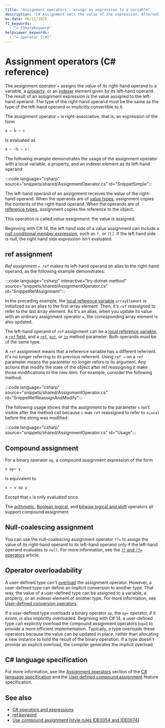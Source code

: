 ```yaml
---
title: "Assignment operators - assign an expression to a variable"
description: "C# Assignment sets the value of the expression. Alternatively, `ref` assignment sets the reference of a reference variable."
ms.date: 06/11/2025
f1_keywords:
  - "=_CSharpKeyword"
helpviewer_keywords:
  - "= operator [C#]"
---
```

# Assignment operators (C# reference)

The assignment operator `=` assigns the *value* of its right-hand operand to a variable, a [property](../../programming-guide/classes-and-structs/properties.md), or an [indexer](../../programming-guide/indexers/index.md) element given by its left-hand operand. The result of an assignment expression is the value assigned to the left-hand operand. The type of the right-hand operand must be the same as the type of the left-hand operand or implicitly convertible to it.

The assignment operator `=` is right-associative, that is, an expression of the form

```csharp
a = b = c
```

Is evaluated as

```csharp
a = (b = c)
```

The following example demonstrates the usage of the assignment operator with a local variable, a property, and an indexer element as its left-hand operand:

:::code language="csharp" source="snippets/shared/AssignmentOperator.cs" id="SnippetSimple":::

The left-hand operand of an assignment receives the *value* of the right-hand operand. When the operands are of [value types](../builtin-types/value-types.md), assignment copies the contents of the right-hand operand. When the operands are of [reference types](../builtin-types/reference-types.md), assignment copies the reference to the object.

This operation is called *value assignment*: the value is assigned.

Beginning with C# 14, the left hand side of a value assignment can include a [null conditional member expression](./member-access-operators.md#null-conditional-operators--and-), such as `?.` or `?[]`. If the left hand side is null, the right hand side expression isn't evaluated.

## ref assignment

*Ref assignment* `= ref` makes its left-hand operand an alias to the right-hand operand, as the following example demonstrates:

:::code language="csharp" interactive="try-dotnet-method" source="snippets/shared/AssignmentOperator.cs" id="SnippetRefAssignment":::

In the preceding example, the [local reference variable](../statements/declarations.md#reference-variables) `arrayElement` is initialized as an alias to the first array element. Then, it's `ref` reassigned to refer to the last array element. As it's an alias, when you update its value with an ordinary assignment operator `=`, the corresponding array element is also updated.

The left-hand operand of `ref` assignment can be a [local reference variable](../statements/declarations.md#reference-variables), a [`ref` field](../builtin-types/ref-struct.md#ref-fields), and a [`ref`](../keywords/ref.md), [`out`](../keywords/method-parameters.md#out-parameter-modifier), or [`in`](../keywords/method-parameters.md#in-parameter-modifier) method parameter. Both operands must be of the same type.

A `ref` assignment means that a reference variable has a different referrent. It's no longer referring to its previous referrent. Using `ref =` on a `ref` parameter means the parameter no longer refers to its argument. Any actions that modify the state of the object after ref reassigning it make those modifications to the new item. For example, consider the following method:

:::code language="csharp" source="snippets/shared/AssignmentOperator.cs" id="SnippetRefReassignAndModify":::

The following usage shows that the assignment to the parameter `s` isn't visible after the method call because `s` was `ref` reassigned to refer to `sLocal` before the string was modified:

:::code language="csharp" source="snippets/shared/AssignmentOperator.cs" id="Usage":::

## Compound assignment

For a binary operator `op`, a compound assignment expression of the form

```csharp
x op= y
```

Is equivalent to

```csharp
x = x op y
```

Except that `x` is only evaluated once.

The [arithmetic](arithmetic-operators.md#compound-assignment), [Boolean logical](boolean-logical-operators.md#compound-assignment), and [bitwise logical and shift](bitwise-and-shift-operators.md#compound-assignment) operators all support compound assignment.

## Null-coalescing assignment

You can use the null-coalescing assignment operator `??=` to assign the value of its right-hand operand to its left-hand operand only if the left-hand operand evaluates to `null`. For more information, see the [`??` and `??=` operators](null-coalescing-operator.md) article.

## Operator overloadability

A user-defined type can't [overload](operator-overloading.md) the assignment operator. However, a user-defined type can define an implicit conversion to another type. That way, the value of a user-defined type can be assigned to a variable, a property, or an indexer element of another type. For more information, see [User-defined conversion operators](user-defined-conversion-operators.md).

If a user-defined type overloads a binary operator `op`, the `op=` operator, if it exists, is also implicitly overloaded. Beginning with C# 14, a user-defined type can explicitly overload the compound assignment operators (`op=`) to provide a more efficient implementation. Typically, a type overloads these operators because the value can be updated in place, rather than allocating a new instance to hold the result of the binary operation. If a type doesn't provide an explicit overload, the compiler generates the implicit overload.

## C# language specification

For more information, see the [Assignment operators](~/_csharpstandard/standard/expressions.md#1223-assignment-operators) section of the [C# language specification](~/_csharpstandard/standard/README.md) and the [User defined compound assignment](~/_csharplang/proposals/csharp-14.0/user-defined-compound-assignment.md) feature specification.

## See also

- [C# operators and expressions](index.md)
- [ref keyword](../keywords/ref.md)
- [Use compound assignment (style rules IDE0054 and IDE0074)](../../../fundamentals/code-analysis/style-rules/ide0054-ide0074.md)
